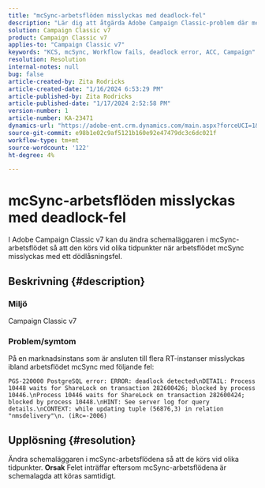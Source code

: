 ```yaml
---
title: "mcSync-arbetsflöden misslyckas med deadlock-fel"
description: "Lär dig att åtgärda Adobe Campaign Classic-problem där mcSync-arbetsflödet misslyckas med ett dödlåsningsfel. Ändra schemaläggaren i mcSynch-arbetsflödet."
solution: Campaign Classic v7
product: Campaign Classic v7
applies-to: "Campaign Classic v7"
keywords: "KCS, mcSync, Workflow fails, deadlock error, ACC, Campaign"
resolution: Resolution
internal-notes: null
bug: false
article-created-by: Zita Rodricks
article-created-date: "1/16/2024 6:53:29 PM"
article-published-by: Zita Rodricks
article-published-date: "1/17/2024 2:52:58 PM"
version-number: 1
article-number: KA-23471
dynamics-url: "https://adobe-ent.crm.dynamics.com/main.aspx?forceUCI=1&pagetype=entityrecord&etn=knowledgearticle&id=4133b986-a0b4-ee11-a569-6045bd006239"
source-git-commit: e98b1e02c9af5121b160e92e47479dc3c6dc021f
workflow-type: tm+mt
source-wordcount: '122'
ht-degree: 4%

---
```


# mcSync-arbetsflöden misslyckas med deadlock-fel


I Adobe Campaign Classic v7 kan du ändra schemaläggaren i mcSync-arbetsflödet så att den körs vid olika tidpunkter när arbetsflödet mcSync misslyckas med ett dödlåsningsfel.

## Beskrivning {#description}


### <b>Miljö</b>

Campaign Classic v7



### <b>Problem/symtom</b>

På en marknadsinstans som är ansluten till flera RT-instanser misslyckas ibland arbetsflödet mcSync med följande fel:

`PGS-220000 PostgreSQL error: ERROR: deadlock detected\nDETAIL: Process 10448 waits for ShareLock on transaction 282600426; blocked by process 10446.\nProcess 10446 waits for ShareLock on transaction 282600424; blocked by process 10448.\nHINT: See server log for query details.\nCONTEXT: while updating tuple (56876,3) in relation "nmsdelivery"\n. (iRc=-2006)`


## Upplösning {#resolution}


Ändra schemaläggaren i mcSync-arbetsflödena så att de körs vid olika tidpunkter.
<b>Orsak</b>
Felet inträffar eftersom mcSync-arbetsflödena är schemalagda att köras samtidigt.
